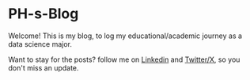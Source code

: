 # PH-s-Blog
Welcome! This is my blog, to log my educational/academic journey as a data science major. 

Want to stay for the posts? follow me on [Linkedin]() and [Twitter/X](), so you don't miss an update. 
